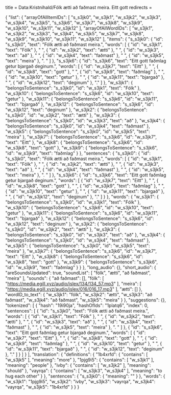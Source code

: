 title = Data:Kristnihald/Fólk ætti að faðmast meira. Eitt gott
redirects =
>>>>

{
    "list": {
        "arrayOfAllItemIDs": [
            "s_s3jk0",
            "w_s3jk1",
            "w_s3jk2",
            "w_s3jk3",
            "w_s3jk4",
            "w_s3jk5",
            "s_s3jk6",
            "w_s3jk7",
            "w_s3jk8",
            "w_s3jk9",
            "w_s3jk10",
            "w_s3jk11",
            "w_s3jk12"
        ],
        "arrayOfAllWordIDs": [
            "w_s3jk1",
            "w_s3jk2",
            "w_s3jk3",
            "w_s3jk4",
            "w_s3jk5",
            "w_s3jk7",
            "w_s3jk8",
            "w_s3jk9",
            "w_s3jk10",
            "w_s3jk11",
            "w_s3jk12"
        ],
        "items": {
            "s_s3jk0": {
                "id": "s_s3jk0",
                "text": "Fólk ætti að faðmast meira.",
                "words": [
                    {
                        "id": "w_s3jk1",
                        "text": "Fólk"
                    },
                    " ",
                    {
                        "id": "w_s3jk2",
                        "text": "ætti"
                    },
                    " ",
                    {
                        "id": "w_s3jk3",
                        "text": "að"
                    },
                    " ",
                    {
                        "id": "w_s3jk4",
                        "text": "faðmast"
                    },
                    " ",
                    {
                        "id": "w_s3jk5",
                        "text": "meira"
                    },
                    ". "
                ]
            },
            "s_s3jk6": {
                "id": "s_s3jk6",
                "text": "Eitt gott faðmlag getur bjargað deginum.",
                "words": [
                    {
                        "id": "w_s3jk7",
                        "text": "Eitt"
                    },
                    " ",
                    {
                        "id": "w_s3jk8",
                        "text": "gott"
                    },
                    " ",
                    {
                        "id": "w_s3jk9",
                        "text": "faðmlag"
                    },
                    " ",
                    {
                        "id": "w_s3jk10",
                        "text": "getur"
                    },
                    " ",
                    {
                        "id": "w_s3jk11",
                        "text": "bjargað"
                    },
                    " ",
                    {
                        "id": "w_s3jk12",
                        "text": "deginum"
                    },
                    "."
                ]
            },
            "w_s3jk1": {
                "belongsToSentence": "s_s3jk0",
                "id": "w_s3jk1",
                "text": "Fólk"
            },
            "w_s3jk10": {
                "belongsToSentence": "s_s3jk6",
                "id": "w_s3jk10",
                "text": "getur"
            },
            "w_s3jk11": {
                "belongsToSentence": "s_s3jk6",
                "id": "w_s3jk11",
                "text": "bjargað"
            },
            "w_s3jk12": {
                "belongsToSentence": "s_s3jk6",
                "id": "w_s3jk12",
                "text": "deginum"
            },
            "w_s3jk2": {
                "belongsToSentence": "s_s3jk0",
                "id": "w_s3jk2",
                "text": "ætti"
            },
            "w_s3jk3": {
                "belongsToSentence": "s_s3jk0",
                "id": "w_s3jk3",
                "text": "að"
            },
            "w_s3jk4": {
                "belongsToSentence": "s_s3jk0",
                "id": "w_s3jk4",
                "text": "faðmast"
            },
            "w_s3jk5": {
                "belongsToSentence": "s_s3jk0",
                "id": "w_s3jk5",
                "text": "meira"
            },
            "w_s3jk7": {
                "belongsToSentence": "s_s3jk6",
                "id": "w_s3jk7",
                "text": "Eitt"
            },
            "w_s3jk8": {
                "belongsToSentence": "s_s3jk6",
                "id": "w_s3jk8",
                "text": "gott"
            },
            "w_s3jk9": {
                "belongsToSentence": "s_s3jk6",
                "id": "w_s3jk9",
                "text": "faðmlag"
            }
        },
        "sentences": {
            "s_s3jk0": {
                "id": "s_s3jk0",
                "text": "Fólk ætti að faðmast meira.",
                "words": [
                    {
                        "id": "w_s3jk1",
                        "text": "Fólk"
                    },
                    " ",
                    {
                        "id": "w_s3jk2",
                        "text": "ætti"
                    },
                    " ",
                    {
                        "id": "w_s3jk3",
                        "text": "að"
                    },
                    " ",
                    {
                        "id": "w_s3jk4",
                        "text": "faðmast"
                    },
                    " ",
                    {
                        "id": "w_s3jk5",
                        "text": "meira"
                    },
                    ". "
                ]
            },
            "s_s3jk6": {
                "id": "s_s3jk6",
                "text": "Eitt gott faðmlag getur bjargað deginum.",
                "words": [
                    {
                        "id": "w_s3jk7",
                        "text": "Eitt"
                    },
                    " ",
                    {
                        "id": "w_s3jk8",
                        "text": "gott"
                    },
                    " ",
                    {
                        "id": "w_s3jk9",
                        "text": "faðmlag"
                    },
                    " ",
                    {
                        "id": "w_s3jk10",
                        "text": "getur"
                    },
                    " ",
                    {
                        "id": "w_s3jk11",
                        "text": "bjargað"
                    },
                    " ",
                    {
                        "id": "w_s3jk12",
                        "text": "deginum"
                    },
                    "."
                ]
            }
        },
        "words": {
            "w_s3jk1": {
                "belongsToSentence": "s_s3jk0",
                "id": "w_s3jk1",
                "text": "Fólk"
            },
            "w_s3jk10": {
                "belongsToSentence": "s_s3jk6",
                "id": "w_s3jk10",
                "text": "getur"
            },
            "w_s3jk11": {
                "belongsToSentence": "s_s3jk6",
                "id": "w_s3jk11",
                "text": "bjargað"
            },
            "w_s3jk12": {
                "belongsToSentence": "s_s3jk6",
                "id": "w_s3jk12",
                "text": "deginum"
            },
            "w_s3jk2": {
                "belongsToSentence": "s_s3jk0",
                "id": "w_s3jk2",
                "text": "ætti"
            },
            "w_s3jk3": {
                "belongsToSentence": "s_s3jk0",
                "id": "w_s3jk3",
                "text": "að"
            },
            "w_s3jk4": {
                "belongsToSentence": "s_s3jk0",
                "id": "w_s3jk4",
                "text": "faðmast"
            },
            "w_s3jk5": {
                "belongsToSentence": "s_s3jk0",
                "id": "w_s3jk5",
                "text": "meira"
            },
            "w_s3jk7": {
                "belongsToSentence": "s_s3jk6",
                "id": "w_s3jk7",
                "text": "Eitt"
            },
            "w_s3jk8": {
                "belongsToSentence": "s_s3jk6",
                "id": "w_s3jk8",
                "text": "gott"
            },
            "w_s3jk9": {
                "belongsToSentence": "s_s3jk6",
                "id": "w_s3jk9",
                "text": "faðmlag"
            }
        }
    },
    "long_audio": {},
    "short_audio": {
        "areSoundsUpdated": true,
        "soundList": [
            "fólk",
            "ætti",
            "að faðmast",
            "meira"
        ],
        "sounds": {
            "að faðmast": [],
            "fólk": [
                "https://media.egill.xyz/audio/islex/134/134_57.mp3"
            ],
            "meira": [
                "https://media.egill.xyz/audio/islex/016/016_17.mp3"
            ],
            "ætti": []
        },
        "wordID_to_text": {
            "w_s3jk1": "fólk",
            "w_s3jk2": "ætti",
            "w_s3jk3": "að faðmast",
            "w_s3jk4": "að faðmast",
            "w_s3jk5": "meira"
        }
    },
    "suggestions": {},
    "tokenized": [
        {
            "hash": "19i90ja",
            "hashOfIds": "1platq6",
            "index": 0,
            "sentences": [
                {
                    "id": "s_s3jk0",
                    "text": "Fólk ætti að faðmast meira.",
                    "words": [
                        {
                            "id": "w_s3jk1",
                            "text": "Fólk"
                        },
                        " ",
                        {
                            "id": "w_s3jk2",
                            "text": "ætti"
                        },
                        " ",
                        {
                            "id": "w_s3jk3",
                            "text": "að"
                        },
                        " ",
                        {
                            "id": "w_s3jk4",
                            "text": "faðmast"
                        },
                        " ",
                        {
                            "id": "w_s3jk5",
                            "text": "meira"
                        },
                        ". "
                    ]
                },
                {
                    "id": "s_s3jk6",
                    "text": "Eitt gott faðmlag getur bjargað deginum.",
                    "words": [
                        {
                            "id": "w_s3jk7",
                            "text": "Eitt"
                        },
                        " ",
                        {
                            "id": "w_s3jk8",
                            "text": "gott"
                        },
                        " ",
                        {
                            "id": "w_s3jk9",
                            "text": "faðmlag"
                        },
                        " ",
                        {
                            "id": "w_s3jk10",
                            "text": "getur"
                        },
                        " ",
                        {
                            "id": "w_s3jk11",
                            "text": "bjargað"
                        },
                        " ",
                        {
                            "id": "w_s3jk12",
                            "text": "deginum"
                        },
                        "."
                    ]
                }
            ]
        }
    ],
    "translation": {
        "definitions": {
            "1b4xrfd": {
                "contains": [
                    "w_s3jk5"
                ],
                "meaning": "more"
            },
            "1pjg9i5": {
                "contains": [
                    "w_s3jk1"
                ],
                "meaning": "people"
            },
            "ivby": {
                "contains": [
                    "w_s3jk2"
                ],
                "meaning": "should"
            },
            "vayrqa": {
                "contains": [
                    "w_s3jk3",
                    "w_s3jk4"
                ],
                "meaning": "to hug each other"
            }
        },
        "sentences": {
            "s_s3jk0": {
                "meaning": ""
            }
        },
        "words": {
            "w_s3jk1": "1pjg9i5",
            "w_s3jk2": "ivby",
            "w_s3jk3": "vayrqa",
            "w_s3jk4": "vayrqa",
            "w_s3jk5": "1b4xrfd"
        }
    }
}